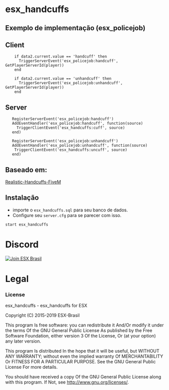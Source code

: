 # esx_handcuffs
## Exemplo de implementação (esx_policejob)

## Client
```
    if data2.current.value == 'handcuff' then
      TriggerServerEvent('esx_policejob:handcuff', GetPlayerServerId(player))
    end

    if data2.current.value == 'unhandcuff' then
      TriggerServerEvent('esx_policejob:unhandcuff', GetPlayerServerId(player))
    end
 ```

## Server
 ```
    RegisterServerEvent('esx_policejob:handcuff')
    AddEventHandler('esx_policejob:handcuff', function(source)
      TriggerClientEvent('esx_handcuffs:cuff', source)
    end)

    RegisterServerEvent('esx_policejob:unhandcuff')
    AddEventHandler('esx_policejob:unhandcuff', function(source)
     TriggerClientEvent('esx_handcuffs:uncuff', source)
    end)
```

## Baseado em:
[Realistic-Handcuffs-FiveM](https://github.com/TomGrobbe/Realistic-Handcuffs-FiveM)

## Instalação
- importe o `esx_handcuffs.sql` para seu banco de dados.
- Configure seu `server.cfg` para se parecer com isso.

```
start esx_handcuffs
```

# Discord

[![Join ESX Brasil](https://discordapp.com/api/guilds/432980396070666250/embed.png?style=banner2)](https://discord.gg/8zGbh3T)


# Legal
### License
esx_handcuffs - esx_handcuffs for ESX

Copyright (C) 2015-2019 ESX-Brasil

This program Is free software: you can redistribute it And/Or modify it under the terms Of the GNU General Public License As published by the Free Software Foundation, either version 3 Of the License, Or (at your option) any later version.

This program Is distributed In the hope that it will be useful, but WITHOUT ANY WARRANTY; without even the implied warranty Of MERCHANTABILITY Or FITNESS FOR A PARTICULAR PURPOSE. See the GNU General Public License For more details.

You should have received a copy Of the GNU General Public License along with this program. If Not, see http://www.gnu.org/licenses/.
